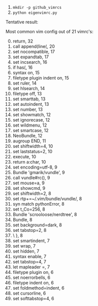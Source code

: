 1. ```mkdir -p github_vimrcs```
2. ```python eigenvimrc.py```

Tentative result:

Most common vim config out of 21 vimrc's:

0. return, 32
1. call append(line(, 20
2. set nocompatible, 17
3. set expandtab, 17
4. set incsearch, 16
5. if has(, 16
6. syntax on, 15
7. filetype plugin indent on, 15
8. set ruler, 14
9. set hlsearch, 14
10. filetype off, 13
11. set smarttab, 13
12. set autoindent, 13
13. set number, 13
14. set showmatch, 12
15. set ignorecase, 12
16. set wildmenu, 12
17. set smartcase, 12
18. NeoBundle, 12
19. augroup END, 11
20. set shiftwidth=4, 10
21. set laststatus=2, 10
22. execute, 10
23. return a:char, 10
24. set encoding=utf-8, 9
25. Bundle 'gmarik/vundle', 9
26. call vundle#rc(), 9
27. set mouse=a, 9
28. set showcmd, 9
29. set shiftwidth=2, 8
30. set rtp+=~/.vim/bundle/vundle/, 8
31. syn match pythonError, 8
32. set t_Co=256, 8
33. Bundle 'scrooloose/nerdtree', 8
34. Bundle, 8
35. set background=dark, 8
36. set tabstop=2, 8
37. \ }, 8
38. set smartindent, 7
39. set wrap, 7
40. set hidden, 7
41. syntax enable, 7
42. set tabstop=4, 7
43. let mapleader =, 7
44. filetype plugin on, 6
45. set noerrorbells, 6
46. filetype indent on, 6
47. set foldmethod=indent, 6
48. set cursorline, 6
49. set softtabstop=4, 6
